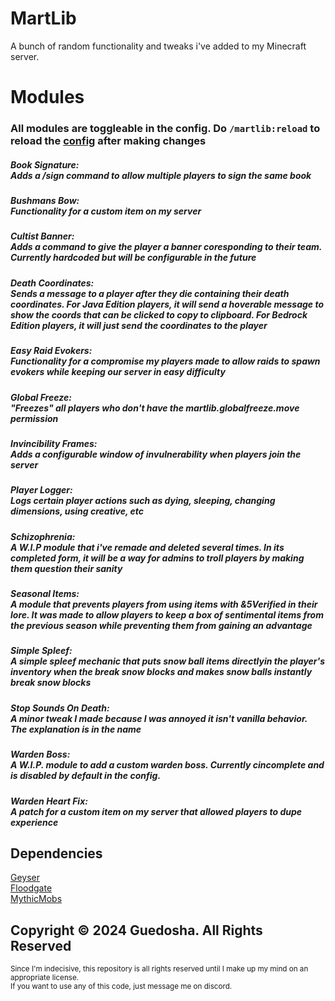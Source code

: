 # MartLib
A bunch of random functionality and tweaks i've added to my Minecraft server.

# Modules
<h3>All modules are toggleable in the config. Do <code>/martlib:reload</code> to reload the <a href="https://github.com/Guedosha/MartLib/blob/main/src/main/resources/config.yml">config</a> after making changes</h3>
<h5>Book Signature:<br>Adds a /sign command to allow multiple players to sign the same book</h5>
<h5>Bushmans Bow:<br>Functionality for a custom item on my server</h5>
<h5>Cultist Banner:<br>Adds a command to give the player a banner coresponding to their team. Currently hardcoded but will be configurable in the future</h5>
<h5>Death Coordinates:<br>Sends a message to a player after they die containing their death coordinates. For Java Edition players, it will send a hoverable message to show the coords that can be clicked to copy to clipboard. For Bedrock Edition players, it will just send the coordinates to the player</h5>
<h5>Easy Raid Evokers:<br>Functionality for a compromise my players made to allow raids to spawn evokers while keeping our server in easy difficulty</h5>
<h5>Global Freeze:<br>"Freezes" all players who don't have the martlib.globalfreeze.move permission</h5>
<h5>Invincibility Frames:<br>Adds a configurable window of invulnerability when players join the server</h5>
<h5>Player Logger:<br>Logs certain player actions such as dying, sleeping, changing dimensions, using creative, etc</h5>
<h5>Schizophrenia:<br>A W.I.P module that i've remade and deleted several times. In its completed form, it will be a way for admins to troll players by making them question their sanity</h5>
<h5>Seasonal Items:<br>A module that prevents players from using items with &5Verified in their lore. It was made to allow players to keep a box of sentimental items from the previous season while preventing them from gaining an advantage</h5>
<h5>Simple Spleef:<br>A simple spleef mechanic that puts snow ball items directlyin the player's inventory when the break snow blocks and makes snow balls instantly break snow blocks</h5>
<h5>Stop Sounds On Death:<br>A minor tweak I made because I was annoyed it isn't vanilla behavior. The explanation is in the name</h5>
<h5>Warden Boss:<br>A W.I.P. module to add a custom warden boss. Currently cincomplete and is disabled by default in the config.</h5>
<h5>Warden Heart Fix:<br>A patch for a custom item on my server that allowed players to dupe experience</h5>

## Dependencies
[Geyser](https://geysermc.org/download/)<br>
[Floodgate](https://geysermc.org/download/?project=floodgate)<br>
[MythicMobs](https://www.spigotmc.org/resources/%E2%9A%94-mythicmobs-free-version-%E2%96%BAthe-1-custom-mob-creator%E2%97%84.5702/)

<h2>Copyright © 2024 Guedosha. All Rights Reserved</h2>
<sub>Since I'm indecisive, this repository is all rights reserved until I make up my mind on an appropriate license.<br>
If you want to use any of this code, just message me on discord.</sub>
